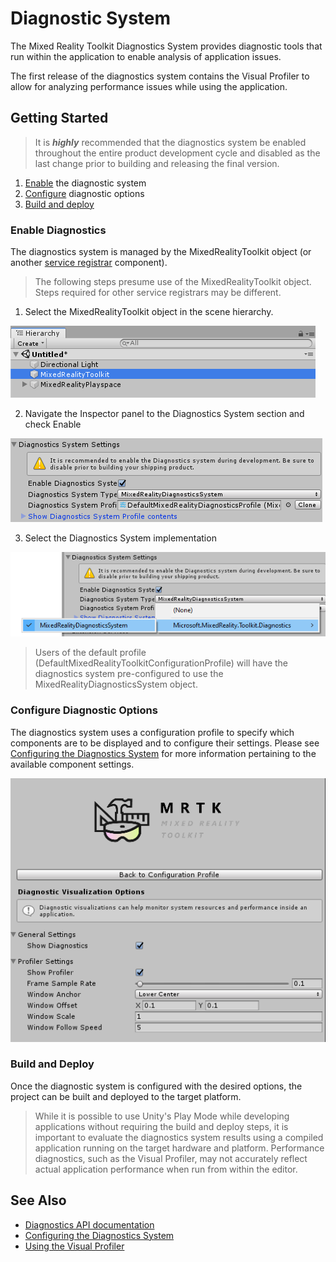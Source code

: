# Diagnostic System

The Mixed Reality Toolkit Diagnostics System provides diagnostic tools that run within the 
application to enable analysis of application issues. 

The first release of the diagnostics system contains the Visual Profiler to allow for analyzing 
performance issues while using the application. 

## Getting Started

> It is **_highly_** recommended that the diagnostics system be enabled throughout the entire product 
development cycle and disabled as the last change prior to building and releasing the final version.

1. [Enable](#enable-diagnostics) the diagnostic system
2. [Configure](#configure-diagnostic-options) diagnostic options
3. [Build and deploy](#build-and-deploy)

### Enable Diagnostics

The diagnostics system is managed by the MixedRealityToolkit object (or another 
[service registrar](xref:Microsoft.MixedReality.Toolkit.IMixedRealityServiceRegistrar) component). 

> The following steps presume use of the MixedRealityToolkit object. Steps required for other service registrars may be different.

1. Select the MixedRealityToolkit object in the scene hierarchy.

![MRTK Configured Scene Hierarchy](../../External/ReadMeImages/MRTK_ConfiguredHierarchy.png)

2. Navigate the Inspector panel to the Diagnostics System section and check Enable

![Enable the Diagnostics System](../../External/ReadMeImages/Diagnostics/MRTKConfig_Diagnostics.png)

3. Select the Diagnostics System implementation

![Select the Diagnostics System Implementation](../../External/ReadMeImages/Diagnostics/DiagnosticsSelectSystemType.png)

> Users of the default profile (DefaultMixedRealityToolkitConfigurationProfile) will have the 
diagnostics system pre-configured to use the MixedRealityDiagnosticsSystem object.

### Configure Diagnostic Options

The diagnostics system uses a configuration profile to specify which components are to be displayed 
and to configure their settings. Please see [Configuring the Diagnostics System](ConfiguringDiagnostics.md) 
for more information pertaining to the available component settings. 

![Diagnostics Options](../../External/ReadMeImages/Diagnostics/DiagnosticsProfile.png) 

### Build and Deploy

Once the diagnostic system is configured with the desired options, the project can be built 
and deployed to the target platform.

> While it is possible to use Unity's Play Mode while developing applications without requiring the build 
and deploy steps, it is important to evaluate the diagnostics system results using a compiled application 
running on the target hardware and platform. Performance diagnostics, such as the Visual Profiler, may not 
accurately reflect actual application performance when run from within the editor.

## See Also

- [Diagnostics API documentation](xref:Microsoft.MixedReality.Toolkit.Diagnostics)
- [Configuring the Diagnostics System](ConfiguringDiagnostics.md)
- [Using the Visual Profiler](../TODO.md)

